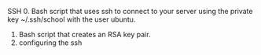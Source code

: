 SSH
0. Bash script that uses ssh to connect to your server using the private key ~/.ssh/school with the user ubuntu.
1. Bash script that creates an RSA key pair.
2. configuring the ssh
